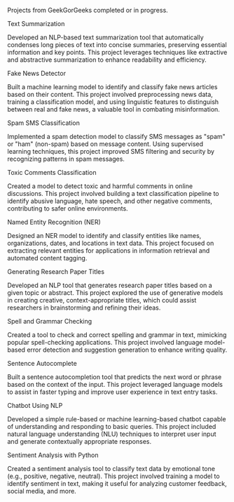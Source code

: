 
Projects from GeekGorGeeks completed or in progress. 

Text Summarization

Developed an NLP-based text summarization tool that automatically condenses long pieces of text into concise summaries, preserving essential information and key points. This project leverages techniques like extractive and abstractive summarization to enhance readability and efficiency.


Fake News Detector

Built a machine learning model to identify and classify fake news articles based on their content. This project involved preprocessing news data, training a classification model, and using linguistic features to distinguish between real and fake news, a valuable tool in combating misinformation.


Spam SMS Classification

Implemented a spam detection model to classify SMS messages as "spam" or "ham" (non-spam) based on message content. Using supervised learning techniques, this project improved SMS filtering and security by recognizing patterns in spam messages.


Toxic Comments Classification

Created a model to detect toxic and harmful comments in online discussions. This project involved building a text classification pipeline to identify abusive language, hate speech, and other negative comments, contributing to safer online environments.


Named Entity Recognition (NER)

Designed an NER model to identify and classify entities like names, organizations, dates, and locations in text data. This project focused on extracting relevant entities for applications in information retrieval and automated content tagging.


Generating Research Paper Titles

Developed an NLP tool that generates research paper titles based on a given topic or abstract. This project explored the use of generative models in creating creative, context-appropriate titles, which could assist researchers in brainstorming and refining their ideas.


Spell and Grammar Checking

Created a tool to check and correct spelling and grammar in text, mimicking popular spell-checking applications. This project involved language model-based error detection and suggestion generation to enhance writing quality.


Sentence Autocomplete

Built a sentence autocompletion tool that predicts the next word or phrase based on the context of the input. This project leveraged language models to assist in faster typing and improve user experience in text entry tasks.


Chatbot Using NLP

Developed a simple rule-based or machine learning-based chatbot capable of understanding and responding to basic queries. This project included natural language understanding (NLU) techniques to interpret user input and generate contextually appropriate responses.


Sentiment Analysis with Python

Created a sentiment analysis tool to classify text data by emotional tone (e.g., positive, negative, neutral). This project involved training a model to identify sentiment in text, making it useful for analyzing customer feedback, social media, and more.
